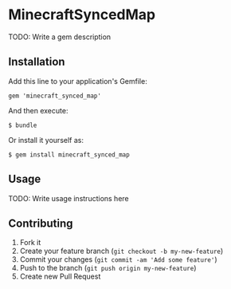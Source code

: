 # MinecraftSyncedMap

TODO: Write a gem description

## Installation

Add this line to your application's Gemfile:

    gem 'minecraft_synced_map'

And then execute:

    $ bundle

Or install it yourself as:

    $ gem install minecraft_synced_map

## Usage

TODO: Write usage instructions here

## Contributing

1. Fork it
2. Create your feature branch (`git checkout -b my-new-feature`)
3. Commit your changes (`git commit -am 'Add some feature'`)
4. Push to the branch (`git push origin my-new-feature`)
5. Create new Pull Request

